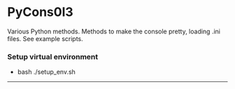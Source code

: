 # PyCons0l3

Various Python methods. Methods to make the console pretty, loading .ini files.   See example scripts.

### Setup virtual environment

* bash ./setup_env.sh

***

